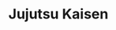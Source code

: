 ---
tags: poster

image: img\jujutsu_banner.png
title: Jujutsu Kaisen
cc: VostFr 
nb_saison: 1

link: animes/jujutsu_kaisen/JujutsuKaisen-saison-1-01-VostFr
---